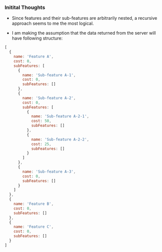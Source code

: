 ### Initital Thoughts
- Since features and their sub-features are arbitrarily nested, a recursive approach seems to me the most logical.

- I am making the assumption that the data returned from the server will have following structure:

``` javascript
[
  {
    name: 'Feature A',
    cost: 0,
    subFeatures: [
      {
        name: 'Sub-feature A-1',
        cost: 0,
        subFeatures: []
      },
      {
        name: 'Sub-feature A-2',
        cost: 0,
        subFeatures: [
          {
            name: 'Sub-feature A-2-1',
            cost: 50,
            subFeatures: []
          },
          {
            name: 'Sub-feature A-2-2',
            cost: 25,
            subFeatures: []
          }
        ]
      },
      {
        name: 'Sub-feature A-3',
        cost: 0,
        subFeatures: []
      }
    ]
  },
  {
    name: 'Feature B',
    cost: 0,
    subFeatures: []
  },
  {
    name: 'Feature C',
    cost: 0,
    subFeatures: []
  }
]

```